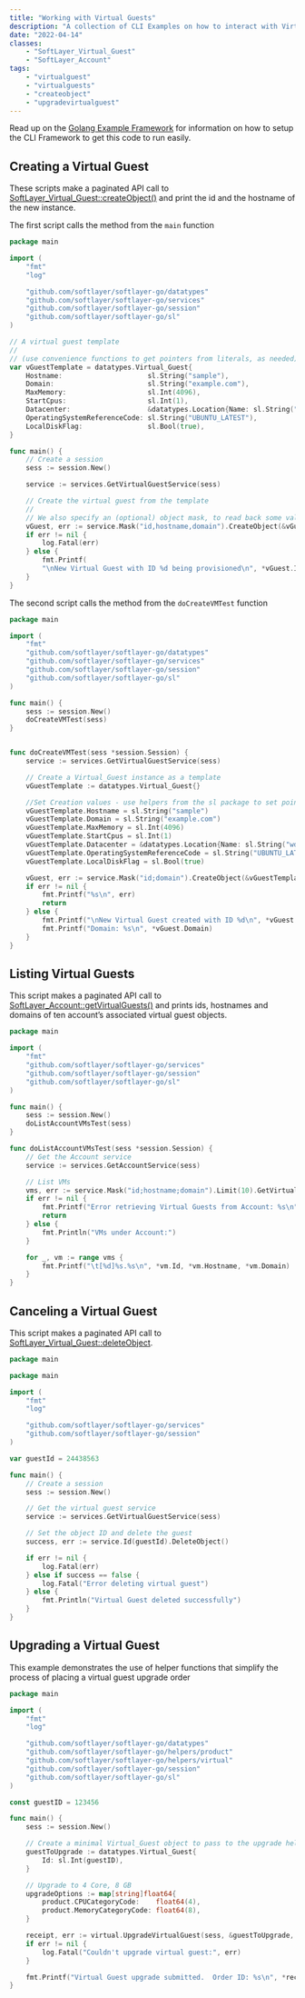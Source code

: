 ```yaml
---
title: "Working with Virtual Guests"
description: "A collection of CLI Examples on how to interact with Virtual Guests."
date: "2022-04-14"
classes: 
    - "SoftLayer_Virtual_Guest"
    - "SoftLayer_Account"
tags:
    - "virtualguest"
    - "virtualguests"
    - "createobject"
    - "upgradevirtualguest"
---
```


Read up on the [Golang Example Framework](/go/exampleFramework) for information on how to setup the CLI Framework to get this code to run easily.


## Creating a Virtual Guest

These scripts make a paginated API call to [SoftLayer_Virtual_Guest::createObject()](/reference/services/SoftLayer_Virtual_Guest/createObject/) and print the id and the hostname of the new instance.

The first script calls the method from the `main` function

```go
package main

import (
	"fmt"
	"log"

	"github.com/softlayer/softlayer-go/datatypes"
	"github.com/softlayer/softlayer-go/services"
	"github.com/softlayer/softlayer-go/session"
	"github.com/softlayer/softlayer-go/sl"
)

// A virtual guest template
//
// (use convenience functions to get pointers from literals, as needed)
var vGuestTemplate = datatypes.Virtual_Guest{
	Hostname:                     sl.String("sample"),
	Domain:                       sl.String("example.com"),
	MaxMemory:                    sl.Int(4096),
	StartCpus:                    sl.Int(1),
	Datacenter:                   &datatypes.Location{Name: sl.String("wdc01")},
	OperatingSystemReferenceCode: sl.String("UBUNTU_LATEST"),
	LocalDiskFlag:                sl.Bool(true),
}

func main() {
	// Create a session
	sess := session.New()

	service := services.GetVirtualGuestService(sess)

	// Create the virtual guest from the template
	//
	// We also specify an (optional) object mask, to read back some values
	vGuest, err := service.Mask("id,hostname,domain").CreateObject(&vGuestTemplate)
	if err != nil {
		log.Fatal(err)
	} else {
		fmt.Printf(
		"\nNew Virtual Guest with ID %d being provisioned\n", *vGuest.Id)
	}
}

```

The second script calls the method from the `doCreateVMTest` function

```go
package main

import (
	"fmt"
	"github.com/softlayer/softlayer-go/datatypes"
	"github.com/softlayer/softlayer-go/services"
	"github.com/softlayer/softlayer-go/session"
	"github.com/softlayer/softlayer-go/sl"
)

func main() {
	sess := session.New()
	doCreateVMTest(sess)
}


func doCreateVMTest(sess *session.Session) {
	service := services.GetVirtualGuestService(sess)

	// Create a Virtual_Guest instance as a template
	vGuestTemplate := datatypes.Virtual_Guest{}

	//Set Creation values - use helpers from the sl package to set pointer values
	vGuestTemplate.Hostname = sl.String("sample")
	vGuestTemplate.Domain = sl.String("example.com")
	vGuestTemplate.MaxMemory = sl.Int(4096)
	vGuestTemplate.StartCpus = sl.Int(1)
	vGuestTemplate.Datacenter = &datatypes.Location{Name: sl.String("wdc01")}
	vGuestTemplate.OperatingSystemReferenceCode = sl.String("UBUNTU_LATEST")
	vGuestTemplate.LocalDiskFlag = sl.Bool(true)

	vGuest, err := service.Mask("id;domain").CreateObject(&vGuestTemplate)
	if err != nil {
		fmt.Printf("%s\n", err)
		return
	} else {
		fmt.Printf("\nNew Virtual Guest created with ID %d\n", *vGuest.Id)
		fmt.Printf("Domain: %s\n", *vGuest.Domain)
	}
}

```

## Listing Virtual Guests

This script makes a paginated API call to [SoftLayer_Account::getVirtualGuests()](/reference/services/SoftLayer_Account/getVirtualGuests/) and prints ids, hostnames and domains of ten account’s associated virtual guest objects.

```go
package main

import (
	"fmt"
	"github.com/softlayer/softlayer-go/services"
	"github.com/softlayer/softlayer-go/session"
	"github.com/softlayer/softlayer-go/sl"
)

func main() {
	sess := session.New()
	doListAccountVMsTest(sess)
}

func doListAccountVMsTest(sess *session.Session) {
	// Get the Account service
	service := services.GetAccountService(sess)

	// List VMs
	vms, err := service.Mask("id;hostname;domain").Limit(10).GetVirtualGuests()
	if err != nil {
		fmt.Printf("Error retrieving Virtual Guests from Account: %s\n", err)
		return
	} else {
		fmt.Println("VMs under Account:")
	}

	for _, vm := range vms {
		fmt.Printf("\t[%d]%s.%s\n", *vm.Id, *vm.Hostname, *vm.Domain)
	}
}

```

## Canceling a Virtual Guest

This script makes a paginated API call to [SoftLayer_Virtual_Guest::deleteObject](/reference/services/SoftLayer_Virtual_Guest/deleteObject/).

```go
package main

package main

import (
	"fmt"
	"log"

	"github.com/softlayer/softlayer-go/services"
	"github.com/softlayer/softlayer-go/session"
)

var guestId = 24438563

func main() {
	// Create a session
	sess := session.New()

	// Get the virtual guest service
	service := services.GetVirtualGuestService(sess)

	// Set the object ID and delete the guest
	success, err := service.Id(guestId).DeleteObject()

	if err != nil {
		log.Fatal(err)
	} else if success == false {
		log.Fatal("Error deleting virtual guest")
	} else {
		fmt.Println("Virtual Guest deleted successfully")
	}
}

```


## Upgrading a Virtual Guest

This example demonstrates the use of helper functions that simplify the process of placing a virtual guest upgrade order

```go
package main

import (
	"fmt"
	"log"

	"github.com/softlayer/softlayer-go/datatypes"
	"github.com/softlayer/softlayer-go/helpers/product"
	"github.com/softlayer/softlayer-go/helpers/virtual"
	"github.com/softlayer/softlayer-go/session"
	"github.com/softlayer/softlayer-go/sl"
)

const guestID = 123456

func main() {
	sess := session.New()

	// Create a minimal Virtual_Guest object to pass to the upgrade helper
	guestToUpgrade := datatypes.Virtual_Guest{
		Id: sl.Int(guestID),
	}

	// Upgrade to 4 Core, 8 GB
	upgradeOptions := map[string]float64{
		product.CPUCategoryCode:    float64(4),
		product.MemoryCategoryCode: float64(8),
	}

	receipt, err := virtual.UpgradeVirtualGuest(sess, &guestToUpgrade, upgradeOptions)
	if err != nil {
		log.Fatal("Couldn't upgrade virtual guest:", err)
	}

	fmt.Printf("Virtual Guest upgrade submitted.  Order ID: %s\n", *receipt.OrderId)
}

```
